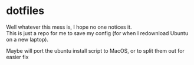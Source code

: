 # dotfiles

Well whatever this mess is, I hope no one notices it.  
This is just a repo for me to save my config (for when I redownload Ubuntu on a new laptop).


Maybe will port the ubuntu install script to MacOS, or to split them out for easier fix
